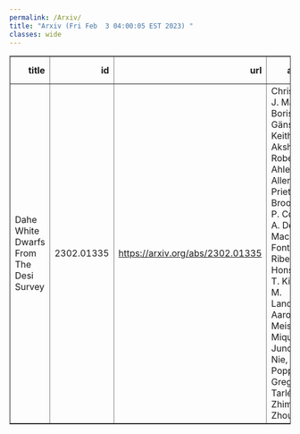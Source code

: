 ```yaml
---
permalink: /Arxiv/
title: "Arxiv (Fri Feb  3 04:00:05 EST 2023) "
classes: wide
---
```

<table border="1" class="dataframe">
  <thead>
    <tr style="text-align: right;">
      <th>title</th>
      <th>id</th>
      <th>url</th>
      <th>authors</th>
      <th>Local Authors</th>
    </tr>
  </thead>
  <tbody>
    <tr>
      <td>Dahe White Dwarfs From The Desi Survey</td>
      <td>2302.01335</td>
      <td><a href="https://arxiv.org/abs/2302.01335" target="_blank">https://arxiv.org/abs/2302.01335</a></td>
      <td>Christopher J. Manser, Boris T. Gänsicke, Keith Inight, Akshay Robert, S. Ahlen, C. Allende Prieto, D. Brooks, A. P. Cooper, A. De La Macorra, A. Font-Ribera, K. Honscheid, T. Kisner, M. Landriau, Aaron M. Meisner, R. Miquel, Jundan Nie, C. Poppett, Gregory Tarlé, Zhimin Zhou</td>
      <td>Klaus Honscheid</td>
    </tr>
  </tbody>
</table>